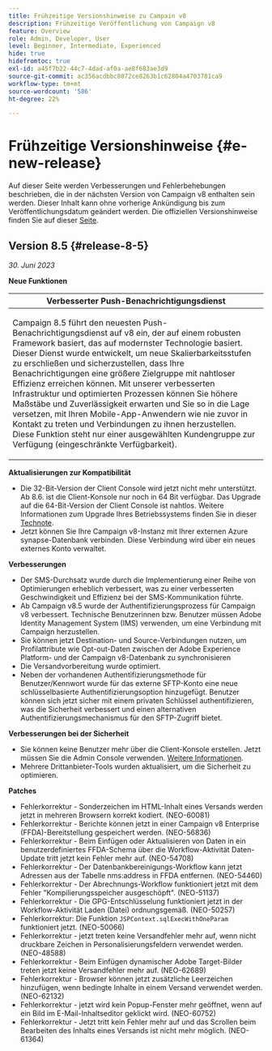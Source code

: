 ```yaml
---
title: Frühzeitige Versionshinweise zu Campain v8
description: Frühzeitige Veröffentlichung von Campaign v8
feature: Overview
role: Admin, Developer, User
level: Beginner, Intermediate, Experienced
hide: true
hidefromtoc: true
exl-id: a45f7b22-44c7-4dad-af0a-ae8f683ae3d9
source-git-commit: ac356acdbbc8072ce8263b1c62804a4703781ca9
workflow-type: tm+mt
source-wordcount: '586'
ht-degree: 22%

---
```


# Frühzeitige Versionshinweise {#e-new-release}

Auf dieser Seite werden Verbesserungen und Fehlerbehebungen beschrieben, die in der nächsten Version von Campaign v8 enthalten sein werden. Dieser Inhalt kann ohne vorherige Ankündigung bis zum Veröffentlichungsdatum geändert werden. Die offiziellen Versionshinweise finden Sie auf dieser [Seite](../start/release-notes.md).

## Version 8.5 {#release-8-5}

_30. Juni 2023_

**Neue Funktionen**

<table> 
<thead>
<tr> 
<th> <strong>Verbesserter Push-Benachrichtigungsdienst</strong><br /> </th> 
</tr> 
</thead> 
<tbody> 
<tr> 
<td><p>Campaign 8.5 führt den neuesten Push-Benachrichtigungsdienst auf v8 ein, der auf einem robusten Framework basiert, das auf modernster Technologie basiert. Dieser Dienst wurde entwickelt, um neue Skalierbarkeitsstufen zu erschließen und sicherzustellen, dass Ihre Benachrichtigungen eine größere Zielgruppe mit nahtloser Effizienz erreichen können. Mit unserer verbesserten Infrastruktur und optimierten Prozessen können Sie höhere Maßstäbe und Zuverlässigkeit erwarten und Sie so in die Lage versetzen, mit Ihren Mobile-App-Anwendern wie nie zuvor in Kontakt zu treten und Verbindungen zu ihnen herzustellen. Diese Funktion steht nur einer ausgewählten Kundengruppe zur Verfügung (eingeschränkte Verfügbarkeit).</p>
</td> 
</tr> 
</tbody> 
</table>

**Aktualisierungen zur Kompatibilität**

* Die 32-Bit-Version der Client Console wird jetzt nicht mehr unterstützt. Ab 8.6. ist die Client-Konsole nur noch in 64 Bit verfügbar. Das Upgrade auf die 64-Bit-Version der Client Console ist nahtlos. Weitere Informationen zum Upgrade Ihres Betriebssystems finden Sie in dieser [Technote](https://experienceleague.adobe.com/docs/campaign/technotes-ac/tn-new/console.html?lang=de).
* Jetzt können Sie Ihre Campaign v8-Instanz mit Ihrer externen Azure synapse-Datenbank verbinden. Diese Verbindung wird über ein neues externes Konto verwaltet.

**Verbesserungen**

* Der SMS-Durchsatz wurde durch die Implementierung einer Reihe von Optimierungen erheblich verbessert, was zu einer verbesserten Geschwindigkeit und Effizienz bei der SMS-Kommunikation führte.
* Ab Campaign v8.5 wurde der Authentifizierungsprozess für Campaign v8 verbessert. Technische Benutzerinnen bzw. Benutzer müssen Adobe Identity Management System (IMS) verwenden, um eine Verbindung mit Campaign herzustellen.
* Sie können jetzt Destination- und Source-Verbindungen nutzen, um Profilattribute wie Opt-out-Daten zwischen der Adobe Experience Platform- und der Campaign v8-Datenbank zu synchronisieren
* Die Versandvorbereitung wurde optimiert.
* Neben der vorhandenen Authentifizierungsmethode für Benutzer/Kennwort wurde für das externe SFTP-Konto eine neue schlüsselbasierte Authentifizierungsoption hinzugefügt. Benutzer können sich jetzt sicher mit einem privaten Schlüssel authentifizieren, was die Sicherheit verbessert und einen alternativen Authentifizierungsmechanismus für den SFTP-Zugriff bietet.

**Verbesserungen bei der Sicherheit**

* Sie können keine Benutzer mehr über die Client-Konsole erstellen. Jetzt müssen Sie die Admin Console verwenden. [Weitere Informationen](../start/gs-permissions.md).
* Mehrere Drittanbieter-Tools wurden aktualisiert, um die Sicherheit zu optimieren.

**Patches**

* Fehlerkorrektur - Sonderzeichen im HTML-Inhalt eines Versands werden jetzt in mehreren Browsern korrekt kodiert. (NEO-60081)
* Fehlerkorrektur - Berichte können jetzt in einer Campaign v8 Enterprise (FFDA)-Bereitstellung gespeichert werden. (NEO-56836)
* Fehlerkorrektur - Beim Einfügen oder Aktualisieren von Daten in ein benutzerdefiniertes FFDA-Schema über die Workflow-Aktivität Daten-Update tritt jetzt kein Fehler mehr auf. (NEO-54708)
* Fehlerkorrektur - Der Datenbankbereinigungs-Workflow kann jetzt Adressen aus der Tabelle nms:address in FFDA entfernen. (NEO-54460)
* Fehlerkorrektur - Der Abrechnungs-Workflow funktioniert jetzt mit dem Fehler &quot;Kompilierungsspeicher ausgeschöpft&quot;. (NEO-51137)
* Fehlerkorrektur - Die GPG-Entschlüsselung funktioniert jetzt in der Workflow-Aktivität Laden (Datei) ordnungsgemäß. (NEO-50257)
* Fehlerkorrektur: Die Funktion `JSPContext.sqlExecWithOneParam` funktioniert jetzt. (NEO-50066)
* Fehlerkorrektur - jetzt treten keine Versandfehler mehr auf, wenn nicht druckbare Zeichen in Personalisierungsfeldern verwendet werden. (NEO-48588)
* Fehlerkorrektur - Beim Einfügen dynamischer Adobe Target-Bilder treten jetzt keine Versandfehler mehr auf. (NEO-62689)
* Fehlerkorrektur - Browser können jetzt zusätzliche Leerzeichen hinzufügen, wenn bedingte Inhalte in einem Versand verwendet werden. (NEO-62132)
* Fehlerkorrektur - jetzt wird kein Popup-Fenster mehr geöffnet, wenn auf ein Bild im E-Mail-Inhaltseditor geklickt wird. (NEO-60752)
* Fehlerkorrektur - Jetzt tritt kein Fehler mehr auf und das Scrollen beim Bearbeiten des Inhalts eines Versands ist nicht mehr möglich. (NEO-61364)